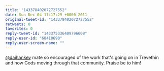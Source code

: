 ```yaml
---
title: "143378402072727552"
date: Sun Dec 04 17:17:29 +0000 2011
original-tweet-id: "143378402072727552"
retweets: 0
favorites: 0
reply-tweet-id: "143375336409796608"
reply-user-id: "68410690"
reply-user-screen-name: ""
---
```

<a href="https://twitter.com/daihankey">@daihankey</a> mate so encouraged of the work that's going on in Trevethin and how Gods moving through that community. Praise be to him!
